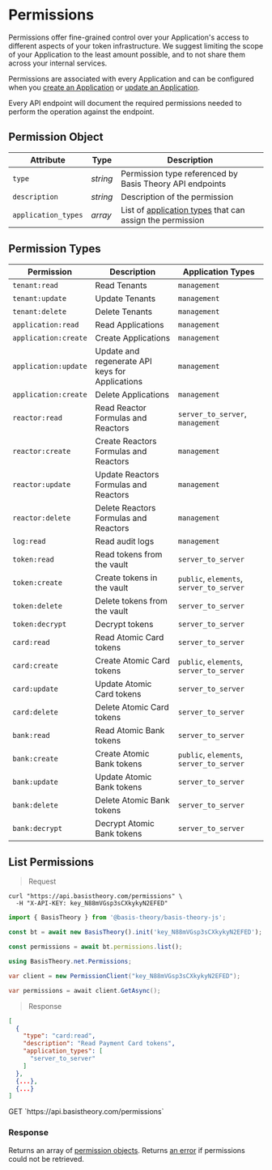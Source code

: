 # Permissions

Permissions offer fine-grained control over your Application's access to different aspects of your token infrastructure. We suggest limiting the scope of your Application to the least amount possible, and to not share them across your internal services.

Permissions are associated with every Application and can be configured when you [create an Application](#create-application) or [update an Application](#update-application). 

Every API endpoint will document the required permissions needed to perform the operation against the endpoint.


## Permission Object

Attribute | Type | Description
--------- | ---- | -----------
`type` | *string* | Permission type referenced by Basis Theory API endpoints
`description` | *string* | Description of the permission
`application_types` | *array* | List of [application types](#application-types) that can assign the permission


## Permission Types

Permission | Description | Application Types
---------  | ----------- | -----------------
`tenant:read` | Read Tenants | `management`
`tenant:update` | Update Tenants | `management`
`tenant:delete` | Delete Tenants | `management`
`application:read` | Read Applications | `management`
`application:create` | Create Applications | `management`
`application:update` | Update and regenerate API keys for Applications | `management`
`application:create` | Delete Applications | `management`
`reactor:read` | Read Reactor Formulas and Reactors | `server_to_server`, `management` | `token:read`
`reactor:create` | Create Reactors Formulas and Reactors | `management`
`reactor:update` | Update Reactors Formulas and Reactors | `management`
`reactor:delete` | Delete Reactors Formulas and Reactors | `management`
`log:read` | Read audit logs | `management`
`token:read` | Read tokens from the vault | `server_to_server`
`token:create` | Create tokens in the vault | `public`, `elements`, `server_to_server`
`token:delete` | Delete tokens from the vault | `server_to_server`
`token:decrypt` | Decrypt tokens | `server_to_server`
`card:read` | Read Atomic Card tokens | `server_to_server`
`card:create` | Create Atomic Card tokens | `public`, `elements`, `server_to_server`
`card:update` | Update Atomic Card tokens | `server_to_server`
`card:delete` | Delete Atomic Card tokens | `server_to_server`
`bank:read` | Read Atomic Bank tokens | `server_to_server`
`bank:create` | Create Atomic Bank tokens | `public`, `elements`, `server_to_server`
`bank:update` | Update Atomic Bank tokens | `server_to_server`
`bank:delete` | Delete Atomic Bank tokens | `server_to_server`
`bank:decrypt` | Decrypt Atomic Bank tokens | `server_to_server`


## List Permissions

> Request

```shell
curl "https://api.basistheory.com/permissions" \
  -H "X-API-KEY: key_N88mVGsp3sCXkykyN2EFED"
```

```javascript
import { BasisTheory } from '@basis-theory/basis-theory-js';

const bt = await new BasisTheory().init('key_N88mVGsp3sCXkykyN2EFED');

const permissions = await bt.permissions.list();
```

```csharp
using BasisTheory.net.Permissions;

var client = new PermissionClient("key_N88mVGsp3sCXkykyN2EFED");

var permissions = await client.GetAsync();
```

> Response

```json
[
  {
    "type": "card:read",
    "description": "Read Payment Card tokens",
    "application_types": [
      "server_to_server"
    ]
  }, 
  {...},
  {...}
]
```

<span class="http-method get">
  <span class="box-method">GET</span>
  `https://api.basistheory.com/permissions`
</span>


### Response

Returns an array of [permission objects](#permission-object). Returns [an error](#errors) if permissions could not be retrieved.
